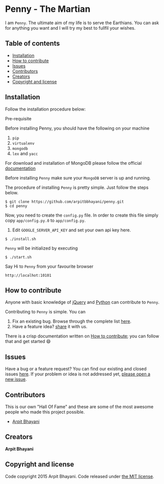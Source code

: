 # Penny - The Martian

I am `Penny`. The ultimate aim of my life is to serve the Earthians. You can ask for anything you want and I will try my best to fullfil your wishes.

## Table of contents

* [Installation](#installation)
* [How to contribute](#how-to-contribute)
* [Issues](#issues)
* [Contributors](#contributors)
* [Creators](#creators)
* [Copyright and license](#copyright-and-license)

## Installation

Follow the installation procedure below:

Pre-requisite

Before installing Penny, you should have the following on your machine

1. `pip`
2. `virtualenv`
3. `mongodb`
4. `lex` and `yacc`

For download and installation of MongoDB please follow the official [documentation](https://www.mongodb.org/downloads)

Before installing `Penny` make sure your `MongoDB` server is up and running.

The procedure of installing `Penny` is pretty simple. Just follow the steps below.
```
$ git clone https://github.com/arpitbbhayani/penny.git
$ cd penny
```

Now, you need to create the `config.py` file. In order to create this file simply copy `app/config.py.0` to `app/config.py`.

1. Edit `GOOGLE_SERVER_API_KEY` and set your own api key here.

```
$ ./install.sh
```

`Penny` will be initialized by executing
```
$ ./start.sh
```

Say Hi to `Penny` from your favourite browser
```
http://localhot:10101
```

## How to contribute

Anyone with basic knowledge of [jQuery](https://jquery.com/) and [Python](https://www.python.org/) can contribute to `Penny`.

Contributing to `Penny` is simple. You can

1. Fix an existing bug. Browse through the complete list [here](https://github.com/arpitbbhayani/penny/issues).
2. Have a feature idea? [share](https://github.com/arpitbbhayani/penny/issues/new) it with us.

There is a crisp documentation written on [How to contribute](https://github.com/arpitbbhayani/penny/wiki/How-to-contribute); you can follow that and get started :smile:

## Issues

Have a bug or a feature request? You can find our existing and closed issues [here](https://github.com/arpitbbhayani/penny/issues). If your problem or idea is not addressed yet, [please open a new issue](https://github.com/arpitbbhayani/penny/issues/new).

## Contributors

This is our own "Hall Of Fame" and these are some of the most awesome people who made this project possible.

- [Arpit Bhayani](https://github.com/arpitbbhayani)


## Creators

**Arpit Bhayani**

## Copyright and license
Code copyright 2015 Arpit Bhayani. Code released under [the MIT license](https://github.com/arpitbbhayani/penny/blob/master/LICENSE).
